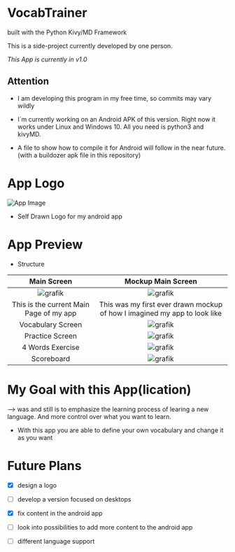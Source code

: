 # VocabTrainer

built with the Python Kivy/MD Framework 

This is a side-project currently developed by one person.

*This App is currently in v1.0*

## Attention

- I am developing this program in my free time, so commits may vary wildly

- I´m currently working on an Android APK of this version. Right now it works under Linux and Windows 10. All you need is python3 and kivyMD.

- A file to show how to compile it for Android will follow in the near future. (with a buildozer apk file in this repository)

# App Logo
![App Image](https://user-images.githubusercontent.com/53760283/133926863-0afe167b-fc14-4142-a186-1cc268fac103.png)

- Self Drawn Logo for my android app

# App Preview

- Structure



Main Screen                |  Mockup Main Screen
:-------------------------:|:-------------------------:
![grafik](https://user-images.githubusercontent.com/53760283/133926621-eed47218-ad23-4d58-9986-a33bbdcaae09.png)   |  ![grafik](https://user-images.githubusercontent.com/53760283/125158235-eb494880-e16f-11eb-8b96-722264b2a255.png)
This is the current Main Page of my app | This was my first ever drawn mockup of how I imagined my app to look like
Vocabulary Screen | ![grafik](https://user-images.githubusercontent.com/53760283/133926719-01011818-3e9a-4d4b-b3f2-057377a170a1.png)
Practice Screen | ![grafik](https://user-images.githubusercontent.com/53760283/133926731-53c37f89-d8ed-484d-8676-4d67c30cca7d.png)
4 Words Exercise | ![grafik](https://user-images.githubusercontent.com/53760283/133926743-a8024de3-031d-4c40-8e8e-17997402d42f.png)
Scoreboard | ![grafik](https://user-images.githubusercontent.com/53760283/133926753-6d786c06-146e-46a9-ab47-5683263ac0bb.png)





# My Goal with this App(lication)

--> was and still is to emphasize the learning process of learing a new language. And more control over what you want to learn.

- With this app you are able to define your own vocabulary and change it as you want


# Future Plans

- [x] design a logo
- [ ] develop a version focused on desktops
- [x] fix content in the android app
- [ ] look into possibilities to add more content to the android app
- [ ] different language support



